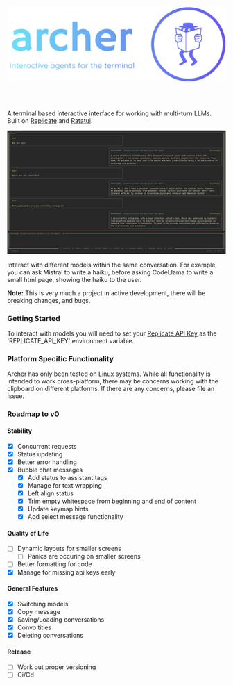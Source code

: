 <br>
<br>
<p align="center">
  <img src="logo.png" width="600"/>
</p>
<br>
<br>

A terminal based interactive interface for working with multi-turn LLMs.
Built on [Replicate](https://replicate.com/) and [Ratatui](https://ratatui.rs/).
<br>

![basic_chat](basic_chat.png)

Interact with different models within the same conversation. For example, you can ask Mistral to write a haiku, before asking CodeLlama to write a small html page, showing the haiku to the user.

**Note:** This is very much a project in active development, there will be breaking changes, and bugs.

### Getting Started

To interact with models you will need to set your [Replicate API Key](https://replicate.com/account/api-tokens) as the 'REPLICATE_API_KEY' environment variable.

### Platform Specific Functionality

Archer has only been tested on Linux systems. While all functionality is intended to work cross-platform, there may be concerns working with the clipboard on different platforms. If there are any concerns, please file an Issue.

### Roadmap to v0

#### Stability
- [x] Concurrent requests
- [x] Status updating
- [x] Better error handling
- [x] Bubble chat messages
  - [x] Add status to assistant tags
  - [x] Manage for text wrapping
  - [x] Left align status
  - [x] Trim empty whitespace from beginning and end of content
  - [x] Update keymap hints
  - [x] Add select message functionality

#### Quality of Life
- [ ] Dynamic layouts for smaller screens
  - [ ] Panics are occuring on smaller screens
- [ ] Better formatting for code
- [x] Manage for missing api keys early

#### General Features
- [x] Switching models
- [x] Copy message
- [x] Saving/Loading conversations
- [x] Convo titles
- [x] Deleting conversations

#### Release
- [ ] Work out proper versioning
- [ ] Ci/Cd
